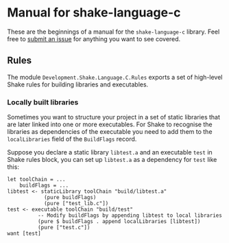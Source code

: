 # Manual for shake-language-c

These are the beginnings of a manual for the `shake-language-c` library. Feel free to [submit an issue](https://github.com/samplecount/shake-language-c/issues) for anything you want to see covered.

## Rules

The module `Development.Shake.Language.C.Rules` exports a set of high-level Shake rules for building libraries and executables.

### Locally built libraries

Sometimes you want to structure your project in a set of static libraries that are later linked into one or more executables. For Shake to recognise the libraries as dependencies of the executable you need to add them to the `localLibraries` field of the `BuildFlags` record.

Suppose you declare a static library `libtest.a` and an executable `test` in Shake rules block, you can set up `libtest.a` as a dependency for `test` like this:

    let toolChain = ...
        buildFlags = ...
    libtest <- staticLibrary toolChain "build/libtest.a"
                (pure buildFlags)
                (pure ["test_lib.c"])
    test <- executable toolChain "build/test"
              -- Modify buildFlags by appending libtest to local libraries
              (pure $ buildFlags . append localLibraries [libtest])
              (pure ["test.c"])
    want [test]

